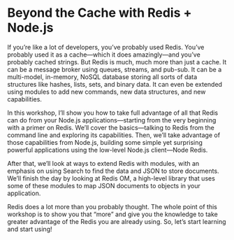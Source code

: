 # Beyond the Cache with Redis + Node.js

If you’re like a lot of developers, you’ve probably used Redis. You’ve probably used it as a cache—which it does amazingly—and you’ve probably cached strings. But Redis is much, much more than just a cache. It can be a message broker using queues, streams, and pub-sub. It can be a multi-model, in-memory, NoSQL database storing all sorts of data structures like hashes, lists, sets, and binary data. It can even be extended using modules to add new commands, new data structures, and new capabilities.

In this workshop, I’ll show you how to take full advantage of all that Redis can do from your Node.js applications—starting from the very beginning with a primer on Redis. We’ll cover the basics—talking to Redis from the command line and exploring its capabilities. Then, we’ll take advantage of those capabilities from Node.js, building some simple yet surprising powerful applications using the low-level Node.js client—Node Redis.

After that, we’ll look at ways to extend Redis with modules, with an emphasis on using Search to find the data and JSON to store documents. We’ll finish the day by looking at Redis OM, a high-level library that uses some of these modules to map JSON documents to objects in your application.

Redis does a lot more than you probably thought. The whole point of this workshop is to show you that “more” and give you the knowledge to take greater advantage of the Redis you are already using. So, let’s start learning and start using!
